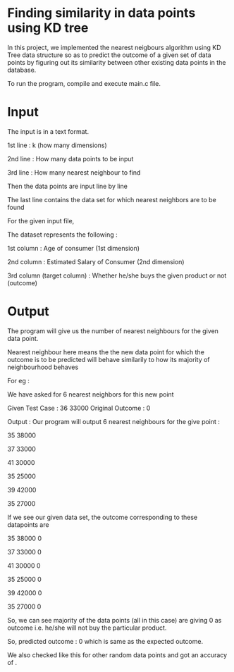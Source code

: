 # Finding similarity in data points using KD tree

In this project, we implemented the nearest neigbours algorithm using KD Tree data structure so as to predict the outcome of a given set of data points by figuring out its similarity between other existing data points in the database.


To run the program,
compile and execute main.c file.

# Input

The input is in a text format.

1st line : k (how many dimensions)

2nd line : How many data points to be input

3rd line : How many nearest neighbour to find


Then the data points are input line by line

The last line contains the data set for which nearest neighbors are to be found


For the given input file,

The dataset represents the following : 

1st column : Age of consumer                 (1st dimension)

2nd column : Estimated Salary of Consumer    (2nd dimension)

3rd column (target column) : Whether he/she buys the given product or not (outcome)


# Output

The program will give us the number of nearest neighbours for the given data point.

Nearest neighbour here means the the new data point for which the outcome is to be predicted will behave similarily to how its majority of neighbourhood behaves 


For eg : 

We have asked for 6 nearest neighbors for this new point

Given Test Case : 36 33000                      Original Outcome : 0


Output : Our program will output 6 nearest neighbours for the give point :

35 38000 

37 33000 

41 30000 

35 25000 

39 42000 

35 27000


If we see our given data set, the outcome corresponding to these datapoints are 

35 38000 0

37 33000 0

41 30000 0

35 25000 0

39 42000 0

35 27000 0


So, we can see majority of the data points (all in this case) are giving 0 as outcome i.e. he/she will not buy the particular product.

So, predicted outcome : 0 which is same as the expected outcome.


We also checked like this for other random data points and got an accuracy of  .





